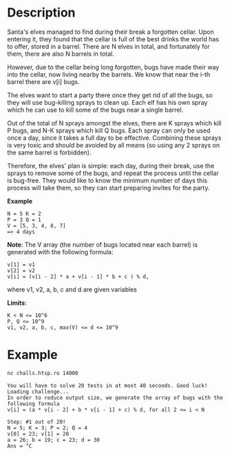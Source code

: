 # Description

Santa's elves managed to find during their break a forgotten cellar. Upon entering it, they found that the cellar is full of the best drinks the world has to offer, stored in a barrel. There are N elves in total, and fortunately for them, there are also N barrels in total.

However, due to the cellar being long forgotten, bugs have made their way into the cellar, now living nearby the barrels. We know that near the i-th barrel there are v[i] bugs.

The elves want to start a party there once they get rid of all the bugs, so they will use bug-killing sprays to clean up. Each elf has his own spray which he can use to kill some of the bugs near a single barrel.

Out of the total of N sprays amongst the elves, there are K sprays which kill P bugs, and N-K sprays which kill Q bugs. Each spray can only be used once a day, since it takes a full day to be effective. Combining these sprays is very toxic and should be avoided by all means (so using any 2 sprays on the same barrel is forbidden).

Therefore, the elves' plan is simple: each day, during their break, use the sprays to remove some of the bugs, and repeat the process until the cellar is bug-free. They would like to know the minimum number of days this process will take them, so they can start preparing invites for the party.

**Example**

```
N = 5 K = 2
P = 3 Q = 1
V = [5, 3, 4, 8, 7]
=> 4 days
```

**Note**: The V array (the number of bugs located near each barrel) is generated with the following formula:

```
v[1] = v1
v[2] = v2
v[i] = (v[i - 2] * a + v[i - 1] * b + c ) % d,
```

where v1, v2, a, b, c and d are given variables

**Limits**:

```
K < N <= 10^6
P, Q <= 10^9
v1, v2, a, b, c, max(V) <= d <= 10^9
```

# Example

```sh
nc challs.htsp.ro 14000
```

```
You will have to solve 20 tests in at most 40 seconds. Good luck!
Loading challenge...
In order to reduce output size, we generate the array of bugs with the following formula
v[i] = (a * v[i - 2] + b * v[i - 1] + c) % d, for all 2 <= i < N

Step: #1 out of 20!
N = 5; K = 3; P = 2; Q = 4
v[0] = 23; v[1] = 20
a = 26; b = 19; c = 23; d = 30
Ans = ^C
```

